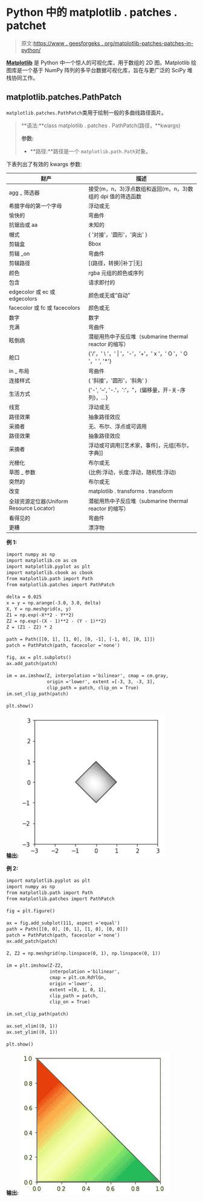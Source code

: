 # Python 中的 matplotlib . patches . patchet

> 原文:[https://www . geesforgeks . org/matplotlib-patches-patches-in-python/](https://www.geeksforgeeks.org/matplotlib-patches-pathpatch-in-python/)

**[Matplotlib](https://www.geeksforgeeks.org/python-matplotlib-an-overview/)** 是 Python 中一个惊人的可视化库，用于数组的 2D 图。Matplotlib 绘图库是一个基于 NumPy 阵列的多平台数据可视化库，旨在与更广泛的 SciPy 堆栈协同工作。

## matplotlib.patches.PathPatch

`matplotlib.patches.PathPatch`类用于绘制一般的多曲线路径面片。

> **语法:**class matplotlib . patches . PathPatch(路径，**kwargs)
> 
> **参数:**
> 
> *   **路径:**路径是一个 `matplotlib.path.Path`对象。

下表列出了有效的 kwargs 参数:

| 财产 | 描述 |
| --- | --- |
| agg _ 筛选器 | 接受(m，n，3)浮点数组和返回(m，n，3)数组的 dpi 值的筛选函数 |
| 希腊字母的第一个字母 | 浮动或无 |
| 愉快的 | 弯曲件 |
| 抗锯齿或 aa | 未知的 |
| 帽式 | { '对接'，'圆形'，'突出' } |
| 剪辑盒 | Bbox |
| 剪辑 _on | 弯曲件 |
| 剪辑路径 | [(路径，转换)&#124;补丁&#124;无] |
| 颜色 | rgba 元组的颜色或序列 |
| 包含 | 请求即付的 |
| edgecolor 或 ec 或 edgecolors | 颜色或无或“自动” |
| facecolor 或 fc 或 facecolors | 颜色或无 |
| 数字 | 数字 |
| 充满 | 弯曲件 |
| 眩倒病 | 潜艇用热中子反应堆（submarine thermal reactor 的缩写） |
| 舱口 | {'/'，' \ '，' &#124; '，'-'，'+'，' x '，' O '，' O '，' ', '*'} |
| in _ 布局 | 弯曲件 |
| 连接样式 | { '斜接'，'圆形'，'斜角' } |
| 生活方式 | {'-', '–', '-.'，':'，"，(偏移量，开-关-序列)，…} |
| 线宽 | 浮动或无 |
| 路径效果 | 抽象路径效应 |
| 采摘者 | 无、布尔、浮点或可调用 |
| 路径效果 | 抽象路径效应 |
| 采摘者 | 浮动或可调用[[艺术家，事件]，元组[布尔，字典]] |
| 光栅化 | 布尔或无 |
| 草图 _ 参数 | (比例:浮动，长度:浮动，随机性:浮动) |
| 突然的 | 布尔或无 |
| 改变 | matplotlib . transforms . transform |
| 全球资源定位器(Uniform Resource Locator) | 潜艇用热中子反应堆（submarine thermal reactor 的缩写） |
| 看得见的 | 弯曲件 |
| 更糟 | 漂浮物 |

**例 1:**

```
import numpy as np
import matplotlib.cm as cm
import matplotlib.pyplot as plt
import matplotlib.cbook as cbook
from matplotlib.path import Path
from matplotlib.patches import PathPatch

delta = 0.025
x = y = np.arange(-3.0, 3.0, delta)
X, Y = np.meshgrid(x, y)
Z1 = np.exp(-X**2 - Y**2)
Z2 = np.exp(-(X - 1)**2 - (Y - 1)**2)
Z = (Z1 - Z2) * 2

path = Path([[0, 1], [1, 0], [0, -1], [-1, 0], [0, 1]])
patch = PathPatch(path, facecolor ='none')

fig, ax = plt.subplots()
ax.add_patch(patch)

im = ax.imshow(Z, interpolation ='bilinear', cmap = cm.gray,
               origin ='lower', extent =[-3, 3, -3, 3],
               clip_path = patch, clip_on = True)
im.set_clip_path(patch)

plt.show()
```

**输出:**
![](img/852ccdd03d6ad18bccac7a0156a25997.png)

**例 2:**

```
import matplotlib.pyplot as plt 
import numpy as np
from matplotlib.path import Path
from matplotlib.patches import PathPatch

fig = plt.figure() 

ax = fig.add_subplot(111, aspect ='equal') 
path = Path([[0, 0], [0, 1], [1, 0], [0, 0]])
patch = PathPatch(path, facecolor ='none')
ax.add_patch(patch) 

Z, Z2 = np.meshgrid(np.linspace(0, 1), np.linspace(0, 1))

im = plt.imshow(Z-Z2, 
                interpolation ='bilinear', 
                cmap = plt.cm.RdYlGn,
                origin ='lower',
                extent =[0, 1, 0, 1],
                clip_path = patch,
                clip_on = True)

im.set_clip_path(patch)

ax.set_xlim((0, 1)) 
ax.set_ylim((0, 1)) 

plt.show()
```

**输出:**
![](img/11ef3005fb23178998dc742a500987bf.png)
